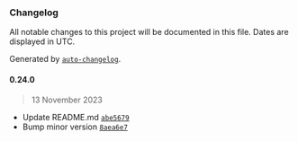 ### Changelog

All notable changes to this project will be documented in this file. Dates are displayed in UTC.

Generated by [`auto-changelog`](https://github.com/CookPete/auto-changelog).

#### 0.24.0

> 13 November 2023

- Update README.md [`abe5679`](https://github.com/cristian-rincon/pymetasnap/commit/abe567929244518ca08755d59d86d7c011620579)
- Bump minor version [`8aea6e7`](https://github.com/cristian-rincon/pymetasnap/commit/8aea6e7feb5738a3320ebfe19335bf8a90ad7067)
